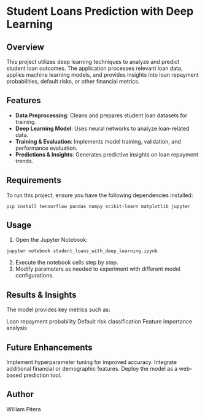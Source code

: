 # Student Loans Prediction with Deep Learning

## Overview
This project utilizes deep learning techniques to analyze and predict student loan outcomes. The application processes relevant loan data, applies machine learning models, and provides insights into loan repayment probabilities, default risks, or other financial metrics.

## Features
- **Data Preprocessing**: Cleans and prepares student loan datasets for training.
- **Deep Learning Model**: Uses neural networks to analyze loan-related data.
- **Training & Evaluation**: Implements model training, validation, and performance evaluation.
- **Predictions & Insights**: Generates predictive insights on loan repayment trends.

## Requirements
To run this project, ensure you have the following dependencies installed:

```
pip install tensorflow pandas numpy scikit-learn matplotlib jupyter
```
## Usage
1. Open the Jupyter Notebook:
```
jupyter notebook student_loans_with_deep_learning.ipynb
```
2. Execute the notebook cells step by step.
3. Modify parameters as needed to experiment with different model configurations.

## Results & Insights
The model provides key metrics such as:

Loan repayment probability
Default risk classification
Feature importance analysis

## Future Enhancements
Implement hyperparameter tuning for improved accuracy.
Integrate additional financial or demographic features.
Deploy the model as a web-based prediction tool.

## Author
William Pitera

